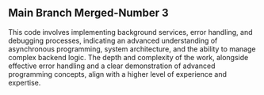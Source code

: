 ## Main Branch Merged-Number 3
This code involves implementing background services, error handling, and debugging processes, indicating an advanced understanding of asynchronous programming, system architecture, and the ability to manage complex backend logic. The depth and complexity of the work, alongside effective error handling and a clear demonstration of advanced programming concepts, align with a higher level of experience and expertise.
